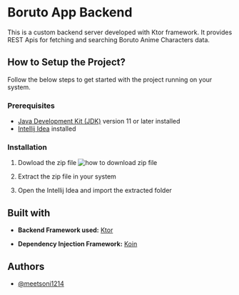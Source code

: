 
# Boruto App Backend

This is a custom backend server developed with Ktor framework. It provides REST Apis for fetching and searching Boruto Anime Characters data. 


## How to Setup the Project?

Follow the below steps to get started with the project running on your system. 

### Prerequisites

- [Java Development Kit (JDK)](https://www.oracle.com/in/java/technologies/downloads/) version 11 or later installed
- [Intellij Idea](https://www.jetbrains.com/idea/download/) installed

### Installation

1. Dowload the zip file 
![how to download zip file](https://www.guru99.com/images/3/download-files-from-github-9.png)

2. Extract the zip file in your system

3. Open the Intellij Idea and import the extracted folder


## Built with

- **Backend Framework used:** [Ktor](https://ktor.io/)

- **Dependency Injection Framework:** [Koin](https://insert-koin.io/)
## Authors

- [@meetsoni1214](https://github.com/meetsoni1214/)

